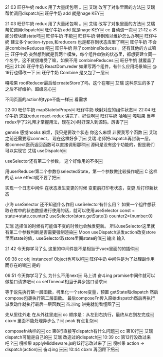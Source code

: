 
21:03
旺仔牛奶
redux 用了大量闭包啊 。￼
艾瑞
改写了对象里面的方法￼
艾瑞
帮忙调用dispatch￼
旺仔牛奶
add 就是nage KEY￼


21:03
旺仔牛奶
redux 用了大量闭包啊 。￼
艾瑞
改写了对象里面的方法￼
艾瑞
帮忙调用dispatch￼
旺仔牛奶
add 就是nage KEY￼
cc
自动调一次￼
21:12
a
不能分模块建state吗￼
旺仔牛奶
不能￼
旺仔牛奶
特别难以维护怎么办啊￼
旺仔牛奶
建立多个action-types,和reducers 也是都存到状态库里了啊￼
旺仔牛奶
不会是combineReduces 吧￼
旺仔牛奶
除了combineReduces ，还有其他的方式嘛￼
旺仔牛奶
突然想到就是我两个模块，每个组件单独的状态里，都想要建立同一个名字，这不就很难受了嘛，如果不用 combineReduces ￼
旺仔牛奶
就覆盖了吧￼
21:26
旺仔牛奶
ReactDom.reder 如果写两个组件，有什么应用场景嘛￼
@
19行也得改一下 ￼
旺仔牛奶
Combine 是又包了一层￼


嘎啦果
rootReducer最后给createStore了吗，这个在哪￼
艾瑞
这种原生的多了之后不好维护。超级恶心￼

不同页面的action的type不能一样￼
看需求



22:00
旺仔牛奶
mapStatetoProps￼
旺仔牛奶
映射对应的组件状态￼
22:04
旺仔牛奶
这就redux react-redux 讲完了，好快啊￼
旺仔牛奶
哈哈￼
嘎啦果
当年redux学了2礼拜才掌握用法，现在2小时好深入到源码。厉害了￼



gennie
感觉hooks 麻烦，我只是要改个状态 你这么麻烦 非要我写个函数  ￼
艾瑞
之前还需要写connect， 现在这样好多了￼
艾瑞
老师把dispatch再封装一层。 和connect医药返回函数可以直接调用那种￼
源码是没有这个功能的，但是我们可以实现它
艾瑞
useDispatch￼



useSelector还有第二个参数， 这个好像用的不多￼




用userReducer第二个参数存selectedState，第一个参数做比较操作呢￼
C
这样的话 use effect就不要了把￼



实现一个日志中间件
在状态发生变更的时候 
变更前打印老状态，变更 后打印新状态


小海
useSelector 还不知道什么作用
useSelector有什么用？
如果一个组件想获取仓库中的状态数据进行使用的话，就可以使用useSelector
const = state=>state.counter2
useSelector(store.getState())
counter2={number:0}

艾瑞
选择值的时候有可能值不变的时候也会触发更新。 所以useSelector这里就有第二个参数判断是否需要强制渲染￼
Moon
useDispatch派发action改变store里面state的值，useSelector取store里面state的值￼
输出                                         输入


21:42
今天你学习了么
这里的中间件是不是相当于vuex里面的的插件￼



09:38
cc
obj instanceof Object也可以吧￼
旺仔牛奶
中间件是为了处理副作用而存在的嘛￼ 是的



09:51
今天你学习了么
为什么不用next￼ 马上讲
奋斗ing
promise中间件就可以做接口请求吧￼
cc
setTimeout相当于异步接口请求￼



等于说先执行第一层函数，柯里化一个store变量，预置 getState和dispatch
然后compose包裹执行第二层函数。 最后composeFn传入原始dispatch然后再执行派发动作就执行最后一层函数￼
奋斗ing
讲完就能看懂图了￼


先从里往外走 在从外往里走￼
cc
顺序是：从左到右执行，最终从右到左完成￼
cbxm
里面不能处理异步么？￼
peak
有点复杂￼




composefn啥样的￼
cc
第8行直接写dispatch有什么问题￼
cc
第10行￼
艾瑞
dispatch可能是自己的￼
艾瑞
改造过的dispatch￼
10:39
cc
第12行没改过来吧？￼
嘎啦果
applyMiddleware.js的12行忘改过来了 ￼
嘎啦果
action => dispatch(action)￼
奋斗ing
￼￼
10:44
cbxm
再回顾下把￼

